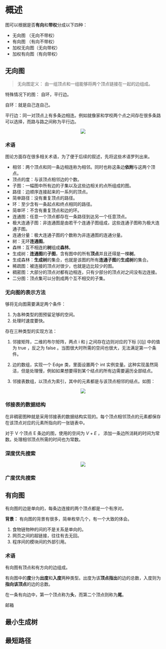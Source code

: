 
# 概述

图可以根据是否**有向**和**带权**分成以下四种：

* 无向图    （无向不带权）
* 有向图    （有向不带权）
* 加权无向图（无向带权） 
* 加权有向图（有向带权）

## 无向图

> 无向图定义： 由一组顶点和一组能够将两个顶点链接在一起的边组成。
 
特殊情况下的图： 自环，平行边。

自环：就是自己连自己。

平行边：同一对顶点上有多条边相连。例如就像家和学校两个点之间存在很多条路可以选择，而路与路之间称为平行边。

<div align="center"><img src="https://gitee.com/weijiew/pic/raw/master/img/20200718191038.png"/></div>

### 术语

图论方面存在很多相关术语，为了便于后续的叙述，先将这些术语罗列出来。

* 相邻：两个顶点和同一条边相连称为相邻。同时也称这条边**依附**与这两个顶点。
* 顶点的度：与该顶点相邻边的个数。
* 子图：一幅图中所有边的子集以及这些边相关的点所组成的图。
* 路径：边顺序连接起来的一系列的顶点。
* 简单路径：没有重复顶点的路径。
* 环：至少含有一条起点和终点相同的路径。
* 简单环：不含有重复顶点和边的环。
* 连通图：任意一个顶点都存在一条路径到达另一个任意顶点。
* 极大连通子图：非连通图是由若干个连通子图组成，这些连通子图称为极大连通子图。
* 连通分量：极大连通子图的个数称为非连通图的连通分量。
* 树：无环**连通图**。
* 森林：互不相连的**树**组成**森林**。
* 生成树：**连通图**的**子图**，含有图中的所有**顶点**并且还得是一棵**树**。
* 生成森林：**生成树**的集合，也就是该图的所有**连通子图**的**生成树**的集合。
* 稀疏图：被连接的顶点对很少，也就是边比较少的图。
* 稠密图：大部分的顶点对都有边相连，只有少部分的顶点对之间没有边连接。
* 二分图：顶点集可以分割成两个互不相交的子集。


### 无向图的表示方法
够将无向图需要满足两个条件：

1. 为各种类型的图预留足够的空间。
2. 处理时速度要快。

存在三种类型的实现方法：

1. 邻接矩阵，二维的布尔矩阵，两点 i 和 j 之间存在边则对应的下标 [i][j] 中的值为 true ，反之为 false 。当图很大时所需的空间也很大，无法满足第一个条件。

2. 边的数组，实现一个 Edge 类，里面设置两个 int 实例变量。这种实现虽然简洁，但是处理慢，例如如果想要得到某个结点的所有边需要遍历全部结点。

3. 邻接表数组，以顶点为索引，其中的元素都是与该顶点相邻的结点。如图：

<div align="center"><img src="https://gitee.com/weijiew/pic/raw/master/img/20200718192742.png"/></div>

### 邻接表的数据结构

在非稠密图种就是采用邻接表的数据结构实现的。每个顶点相邻顶点的元素都保存在该顶点对应的元素所指向的一张链表中。

对于 V 个顶点 E 条边的图，使用的空间为 $V+E$ ， 添加一条边所消耗的时间为常数。处理相邻顶点所需的时间也为常数。

### 深度优先搜索

<div align="center"><img src="https://gitee.com/weijiew/pic/raw/master/img/20200718194701.png"/></div>

### 广度优先搜索

## 有向图

有向图的边是单向的，每条边连接的两个顶点都是一个有序对。

**背景：** 有向图的背景有很多，简单枚举几个，有一个大致的体会。

1. 食物链物种的间的不是关系是单向的。
2. 网页之间的超链接，往往有去无回。
3. 程序间的模块间的外部引用。

### 术语

有向图有顶点和有方向的边组成。

有向图中的**度**分为**出度**和**入度**两种类型。出度为该**顶点指出**的边的总数，入度则为**指向该顶点**的边的总数。

在一条有向边中，第一个顶点称为**头**，而第二个顶点则称为**尾**。

邮箱
## 最小生成树

## 最短路径